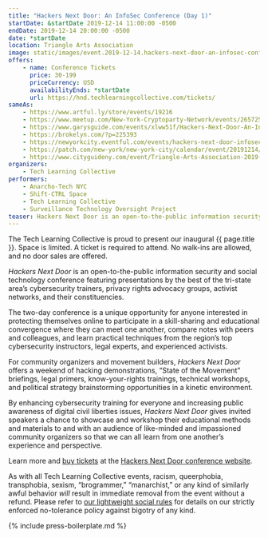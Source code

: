 ```yaml
---
title: "Hackers Next Door: An InfoSec Conference (Day 1)"
startDate: &startDate 2019-12-14 11:00:00 -0500
endDate: 2019-12-14 20:00:00 -0500
date: *startDate
location: Triangle Arts Association
image: static/images/event.2019-12-14.hackers-next-door-an-infosec-conference.rectangle.png
offers:
    - name: Conference Tickets
      price: 30-199
      priceCurrency: USD
      availabilityEnds: *startDate
      url: https://hnd.techlearningcollective.com/tickets/
sameAs:
    - https://www.artful.ly/store/events/19216
    - https://www.meetup.com/New-York-Cryptoparty-Network/events/265725574/
    - https://www.garysguide.com/events/xlww51f/Hackers-Next-Door-An-InfoSec-Conference
    - https://brokelyn.com/?p=225393
    - https://newyorkcity.eventful.com/events/hackers-next-door-infosec-conference-/E0-001-131690411-3
    - https://patch.com/new-york/new-york-city/calendar/event/20191214/672701/hackers-next-door-an-infosec-conference
    - https://www.cityguideny.com/event/Triangle-Arts-Association-2019-12-14-2019-12-14
organizers:
    - Tech Learning Collective
performers:
    - Anarcho-Tech NYC
    - Shift-CTRL Space
    - Tech Learning Collective
    - Surveillance Technology Oversight Project
teaser: Hackers Next Door is an open-to-the-public information security conference featuring invitation-only presentations by the best of the tri-state area’s cybersecurity trainers, privacy rights advocacy groups, and their constituencies.
---
```


The Tech Learning Collective is proud to present our inaugural {{ page.title }}. Space is limited. A ticket is required to attend. No walk-ins are allowed, and no door sales are offered.

*Hackers Next Door* is an open-to-the-public information security and social technology conference featuring presentations by the best of the tri-state area&rsquo;s cybersecurity trainers, privacy rights advocacy groups, activist networks, and their constituencies.

The two-day conference is a unique opportunity for anyone interested in protecting themselves online to participate in a skill-sharing and educational convergence where they can meet one another, compare notes with peers and colleagues, and learn practical techniques from the region’s top cybersecurity instructors, legal experts, and experienced activists.

For community organizers and movement builders, *Hackers Next Door* offers a weekend of hacking demonstrations, &ldquo;State of the Movement&rdquo; briefings, legal primers, know-your-rights trainings, technical workshops, and political strategy brainstorming opportunities in a kinetic environment.

By enhancing cybersecurity training for everyone and increasing public awareness of digital civil liberties issues, *Hackers Next Door* gives invited speakers a chance to showcase and workshop their educational methods and materials to and with an audience of like-minded and impassioned community organizers so that we can all learn from one another’s experience and perspective.

Learn more and [buy tickets](https://hnd.techlearningcollective.com/tickets/) at the [Hackers Next Door conference website](https://hnd.techlearningcollective.com/).

As with all Tech Learning Collective events, racism, queerphobia, transphobia, sexism, &ldquo;brogrammer,&rdquo; &ldquo;manarchist,&rdquo; or any kind of similarly awful behavior *will* result in immediate removal from the event without a refund. Please refer to [our lightweight social rules](https://github.com/AnarchoTechNYC/meta/wiki/Social-rules) for details on our strictly enforced no-tolerance policy against bigotry of any kind.

{% include press-boilerplate.md %}
